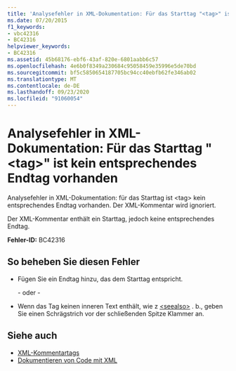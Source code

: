```yaml
---
title: 'Analysefehler in XML-Dokumentation: Für das Starttag "<tag>" ist kein entsprechendes Endtag vorhanden'
ms.date: 07/20/2015
f1_keywords:
- vbc42316
- BC42316
helpviewer_keywords:
- BC42316
ms.assetid: 45b68176-ebf6-43af-820e-6801aabb6c57
ms.openlocfilehash: 4e6b0f8349a230684c95058459e35996e5de70bd
ms.sourcegitcommit: bf5c5850654187705bc94cc40ebfb62fe346ab02
ms.translationtype: MT
ms.contentlocale: de-DE
ms.lasthandoff: 09/23/2020
ms.locfileid: "91060054"
---
```

# <a name="xml-documentation-parse-error-start-tag-tag-doesnt-have-a-matching-end-tag"></a>Analysefehler in XML-Dokumentation: Für das Starttag "\<tag>" ist kein entsprechendes Endtag vorhanden

Analysefehler in XML-Dokumentation: für das Starttag ist \<tag> kein entsprechendes Endtag vorhanden. Der XML-Kommentar wird ignoriert.  
  
 Der XML-Kommentar enthält ein Starttag, jedoch keine entsprechendes Endtag.  
  
 **Fehler-ID:** BC42316  
  
## <a name="to-correct-this-error"></a>So beheben Sie diesen Fehler  
  
- Fügen Sie ein Endtag hinzu, das dem Starttag entspricht.  
  
     \- oder -  
  
- Wenn das Tag keinen inneren Text enthält, wie z [\<seealso>](../language-reference/xmldoc/seealso.md) . b., geben Sie einen Schrägstrich vor der schließenden Spitze Klammer an.  
  
## <a name="see-also"></a>Siehe auch

- [XML-Kommentartags](../language-reference/xmldoc/index.md)
- [Dokumentieren von Code mit XML](../programming-guide/program-structure/documenting-your-code-with-xml.md)
